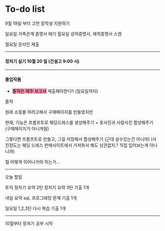# To-do list

9월 19일 부터
고연 장학생 지원하기

일요일 가족관계 증명서 떼기
월요일 성적증명서, 재학증명서 스캔

월요일 온라인 제출

----

#### 정처기 실기 10월 20 일 (건설고 9:00 시)

----

#### 졸업작품

- <mark style="background: #FF5582A6;">졸작은 매주 보고서</mark> 제출해야한다!! (일요일까지)

졸작

원래 쇼핑몰 하려고해서 구매페이지를 만들었지만

현재, 기능은 프롬프트로 웨딩드레스를 생성해주기 + 옷사진과 사람사진 합성해주기
(구매페이지가 아니게됨)

그렇다면 프롬프트로 만들고, 그걸 저장해서 합성해주기 (근데 살수있는건 아니야)
(사진정도는 웨딩 드레스 판매사이트에서 가져와서 해도 상관없지.? 직접 입어보는게 아니니까)

뭘 어떻게 이어나가야 하는가...


----

오늘 할일

토익
정처기 요약 2탄
정처기 요약 3탄
기출 1개

내일 요약 sql, 프로그래밍 문제
기출 1개

일요일 1,2,3탄 다시 복습
기출 1개


----

10월부터 정처기 공부 시작
